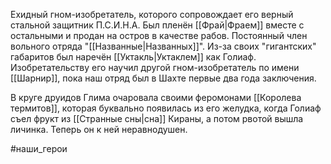 Ехидный гном-изобретатель, которого сопровождает его верный стальной защитник П.С.И.Н.А. Был пленён [[Фрай|Фраем]] вместе с остальными и продан на остров в качестве рабов. Постоянный член вольного отряда "[[Названные|Названных]]". Из-за своих "гигантских" габаритов был наречён [[Уктакль|Уктаклем]] как Голиаф.
Изобретательству его научил другой гном-изобретатель по имени [[Шарнир]], пока наш отряд был в Шахте первые два года заключения.

В круге друидов Глима очаровала своими феромонами [[Королева термитов]], которая буквально появилась из его желудка, когда Голиаф съел фрукт из [[Странные сны|сна]] Кираны, а потом рвотой вышла личинка. Теперь он к ней неравнодушен.

#наши_герои 